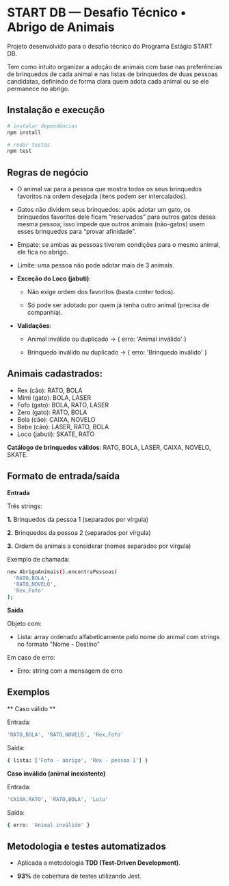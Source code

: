# START DB — Desafio Técnico • Abrigo de Animais

Projeto desenvolvido para o desafio técnico do Programa Estágio START DB.

Tem como intuito organizar a adoção de animais com base nas preferências de brinquedos de cada animal e nas listas de brinquedos de duas pessoas candidatas, definindo de forma clara quem adota cada animal ou se ele permanece no abrigo.

## Instalação e execução

```bash
# instalar dependências
npm install

# rodar testes
npm test
```

## Regras de negócio

- O animal vai para a pessoa que mostra todos os seus brinquedos favoritos na ordem desejada (itens podem ser intercalados).

- Gatos não dividem seus brinquedos: após adotar um gato, os brinquedos favoritos dele ficam “reservados” para outros gatos dessa mesma pessoa; isso impede que outros animais (não-gatos) usem esses brinquedos para “provar afinidade”.

- Empate: se ambas as pessoas tiverem condições para o mesmo animal, ele fica no abrigo.

- Limite: uma pessoa não pode adotar mais de 3 animais.

- **Exceção do Loco (jabuti)**:

  - Não exige ordem dos favoritos (basta conter todos).

  - Só pode ser adotado por quem já tenha outro animal (precisa de companhia).

- **Validações**:

  - Animal inválido ou duplicado → { erro: 'Animal inválido' }

  - Brinquedo inválido ou duplicado → { erro: 'Brinquedo inválido' }

## Animais cadastrados:

- Rex (cão): RATO, BOLA
- Mimi (gato): BOLA, LASER
- Fofo (gato): BOLA, RATO, LASER
- Zero (gato): RATO, BOLA
- Bola (cão): CAIXA, NOVELO
- Bebe (cão): LASER, RATO, BOLA
- Loco (jabuti): SKATE, RATO

**Catálogo de brinquedos válidos**: RATO, BOLA, LASER, CAIXA, NOVELO, SKATE.

## Formato de entrada/saída

**Entrada**

Três strings:

**1.** Brinquedos da pessoa 1 (separados por vírgula)

**2.** Brinquedos da pessoa 2 (separados por vírgula)

**3.** Ordem de animais a considerar (nomes separados por vírgula)

Exemplo de chamada:

```bash
new AbrigoAnimais().encontraPessoas(
  'RATO,BOLA',
  'RATO,NOVELO',
  'Rex,Fofo'
);
```

**Saída**

Objeto com:

- Lista: array ordenado alfabeticamente pelo nome do animal com strings no formato "Nome - Destino"

Em caso de erro:

- Erro: string com a mensagem de erro

## Exemplos

** Caso válido **

Entrada:

```bash
'RATO,BOLA', 'RATO,NOVELO', 'Rex,Fofo'
```

Saída:

```bash
{ lista: ['Fofo - abrigo', 'Rex - pessoa 1'] }
```

**Caso inválido (animal inexistente)**

Entrada:

```bash
'CAIXA,RATO', 'RATO,BOLA', 'Lulu'
```

Saída:

```bash
{ erro: 'Animal inválido' }
```

## Metodologia e testes automatizados

- Aplicada a metodologia **TDD (Test-Driven Development)**.

- **93%** de cobertura de testes utilizando Jest.
